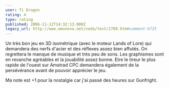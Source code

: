 ```yaml
---
user: Ti Dragon
rating: 4
type: rating
published: 2006-11-12T14:32:13.000Z
legacy_url: http://www.emunova.net/veda/test/1789.htm#comment-6725
---
```

Un très bon jeu en 3D isométrique (avec le moteur Lands of Lore) qui demandera des nerfs d'acier et des réflexes assez bien affutés. On regrettera le manque de musique et très peu de sons. Les graphismes sont en revanche agréables et la jouabilité assez bonne. Etre le tireur le plus rapide de l'ouest sur Amstrad CPC demandera également de la persévérance avant de pouvoir apprécier le jeu.

Ma note est +1 pour la nostalgie car j'ai passé des heures sur Gunfright.